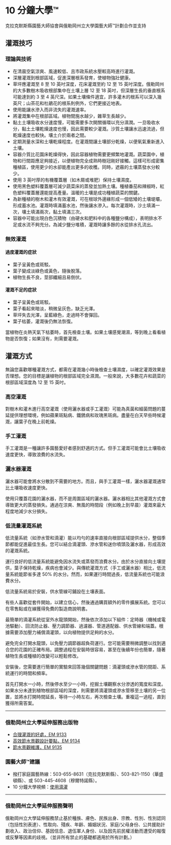 # 10 分鐘大學™

克拉克默斯縣園藝大師協會與俄勒岡州立大學園藝大師™計劃合作並支持

## 灌溉技巧

### 理論與技術

- 在清晨空氣涼爽、風速較低、且市政系統水壓較高時進行灌溉。
- 深層灌溉到根部區域，促進深層根系發育，使植物強壯健康。
- 草坪應灌溉至 8 至 10 英吋深度，花床灌溉至約 12 至 15 英吋深度。俄勒岡州的大多數樹木吸收根部集中在土壤上層 12 至 18 英吋，但深層生長的垂直根系可能達到約 3 至 4 英尺深。如果土壤條件適宜，許多灌木的根系可以深入幾英尺；山茶花和杜鵑花的根系則例外，它們更接近地表。
- 使用能讓水滲入而非流失的灌溉速率。
- 將灌溉集中在根部區域。植物間施水越少，雜草生長越少。
- 黏土土壤吸收水分速度慢，可能需要多次開關循環以充分濕潤。一旦吸收水分，黏土土壤乾燥速度也慢，因此需要較少灌溉。沙質土壤讓水迅速流過，但乾燥速度也較快。壤土介於兩者之間。
- 定期測量水深和土壤乾燥程度。在灌溉間讓土壤部分乾燥，以便氧氣重新進入土壤。
- 容器介質比花園床乾燥得快，因此容器植物需要更頻繁地灌溉。蔬菜園中，植物和行間距應足夠接近，以便植物完全成熟時樹冠剛好接觸。這樣可形成密集種植區，使用更少的水卻能產出更多的收穫。同時，遮蔽的土壤蒸發水分較少。
- 使用 3 英吋厚的有機覆蓋層（如木屑或堆肥）保持土壤濕度。
- 使用黑色塑料覆蓋層可減少蔬菜床的蒸發並加熱土壤。種植番茄和辣椒時，紅色塑料覆蓋層還能提高產量。溫暖的土壤是成功種植蔬菜的關鍵。
- 為新種植的樹木和灌木有效灌溉，可在根球外邊緣形成一個低矮的土壤堤壩，形成蓄水池。灌溉時填滿蓄水池，然後讓水滲入。每次灌溉時，沙土填滿一次，壤土填滿兩次，黏土填滿三次。
- 容器中可能出現白色沉積物（由硬水和肥料中的各種鹽分構成），表明排水不足或水流不夠充分。為減少鹽分堆積，灌溉時讓多餘的水從排水孔流出。

### 無效灌溉

#### 過度灌溉的症狀

- 葉子呈黃色或斑駁。
- 葉子變成淡綠色或黃色，隨後脫落。
- 植物生長不良，莖部纖細且易倒伏。

#### 灌溉不足的症狀

- 葉子呈黃色或斑駁。
- 葉子看起來暗淡，稍微呈灰色，缺乏光澤。
- 草坪失去光澤，呈藍綠色，走過時不會彈回。
- 葉子枯萎，灌溉後仍無法恢復。

當植物在炎熱天氣下枯萎時，首先檢查土壤。如果土壤感覺潮濕，等到晚上看看植物是否恢復；如果沒有，則需要灌溉。

## 灌溉方式

無論您喜歡哪種灌溉方式，都需在灌溉幾小時後檢查土壤濕度，以確定灌溉效果是否理想。您的目標是讓植物的根部區域完全濕潤。一般來說，大多數花卉和蔬菜的根部區域深度為 12 至 15 英吋。

### 高空灌溉

對樹木和灌木進行高空灌溉（使用灑水器或手工灌溉）可能為真菌和細菌問題的蔓延提供理想環境，例如蘋果斑點病、鐵銹病和玫瑰黑斑病。盡量在白天早些時候灌溉，讓葉子在晚上前乾燥。

### 手工灌溉

手工灌溉是一種讓許多園藝愛好者感到舒適的方式。但手工灌溉可能會比土壤吸收速度更快，導致浪費的水流失。

### 灑水器灌溉

灑水器可能會將水分散到不需要的地方。而且，與手工灌溉一樣，灑水器灌溉通常比土壤吸收速度更快。

使用只覆蓋花園的灑水器，而不是周圍區域的灑水器。灑水器相比其他灌溉方式會導致更大的蒸發損失。通過在涼爽、無風的時間段（例如晚上到早晨）灌溉來最大程度地減少水分損失。

### 低流量灌溉系統

低流量系統（如滲水管和滴灌）能以均勻的速率直接向根部區域提供水分，整個季節都能促進最佳生長。您可以結合滴灌頭、滲水管和迷你噴頭及灑水器，形成高效的灌溉系統。

運行良好的低流量系統能避免因水流失或蒸發而浪費水分。由於水分直接向土壤提供，葉子保持乾燥，疾病也會減少。與傳統灌溉方式（手工或灑水器）相比，低流量系統能節省多達 50% 的水分。然而，如果運行時間過長，低流量系統也可能浪費水分。

低流量系統易於安裝，供水管線可鋪設在土壤表面。

有些人喜歡從套件開始，以建立信心，然後通過購買額外的零件擴展系統。您可以在零售點或在線獲得免費的製造商說明書。

最簡單的滴灌系統從室外水龍頭開始，然後依次添加以下組件：定時器（機械或電池驅動）、回流防止器、壓力調節器、過濾器、管道適配器、供水管線和端蓋。根據需要添加壓力補償滴灌頭，以向植物提供足夠的水分。

避免完全打開水龍頭，以免壓力調節器超負荷運行。您可能需要稍微調整以找到適合您的花園的正確布局。調整過程在安裝時很容易，甚至在後續年份也簡單，隨著植物生長或種植的改變可以輕鬆修改。

安裝後，您需要進行簡單的實驗來回答幾個關鍵問題：滴灌頭或滲水管的間距、系統運行的時間和頻率。

首先打開水一小時，然後停水至少一小時，挖掘土壤觀察水分滲透的寬度和深度。如果水分未達到植物根部區域的深度，則需要將滴灌頭或滲水管移至土壤的另一位置，並將水打開時間延長，等待一小時左右，再次檢查土壤。重複這一過程，直到獲得所需答案。

---

### 俄勒岡州立大學延伸服務出版物

- [合理灌溉的好處，EM 9133](https://catalog.extension.oregonstate.edu/)
- [高效節水景觀設計要點，EM 9134](https://catalog.extension.oregonstate.edu/)
- [節水景觀維護，EM 9135](https://catalog.extension.oregonstate.edu/)

### 園藝大師™建議

- 撥打家庭園藝熱線：503-655-8631（克拉克默斯縣）、503-821-1150（華盛頓縣）、或 503-445-4608（穆爾特諾縣）。
- 10 分鐘大學視頻：[使用滴灌](http://www.cmastergardeners.org/10-minute-university/video)

---

### 俄勒岡州立大學延伸服務聲明

俄勒岡州立大學延伸服務禁止基於種族、膚色、民族出身、宗教、性別、性別認同（包括性別表達）、性取向、殘疾、年齡、婚姻狀況、家庭/父母身份、公共援助計劃收入、政治信仰、基因信息、退伍軍人身份、以及因先前民權活動而遭受的報復或反擊等因素的歧視。（並非所有禁止的基礎都適用於所有計劃。）